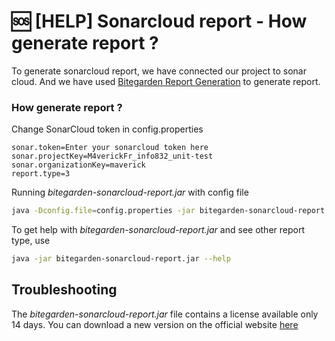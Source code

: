 # 🆘 [HELP] Sonarcloud report - How generate report ?

To generate sonarcloud report, we have connected our project to sonar cloud.
And we have used [Bitegarden Report Generation](https://www.bitegarden.com/sonarcloud-report) to generate report.

### How generate report ?

Change SonarCloud token in config.properties
```
sonar.token=Enter your sonarcloud token here
sonar.projectKey=M4verickFr_info832_unit-test
sonar.organizationKey=maverick
report.type=3
```

Running *bitegarden-sonarcloud-report.jar* with config file
```sh
java -Dconfig.file=config.properties -jar bitegarden-sonarcloud-report.jar
```

To get help with *bitegarden-sonarcloud-report.jar* and see other report type, use
```sh 
java -jar bitegarden-sonarcloud-report.jar --help
```

## Troubleshooting

The *bitegarden-sonarcloud-report.jar* file contains a license available only 14 days.
You can download a new version on the official website  [here](https://www.bitegarden.com/sonarcloud-report)

